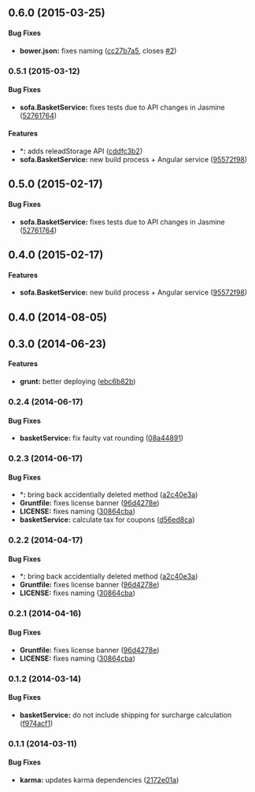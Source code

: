## 0.6.0 (2015-03-25)


#### Bug Fixes

* **bower.json:** fixes naming ([cc27b7a5](https://github.com/sofa/sofa-basket-service/commit/cc27b7a5a4a0c23f9c99c5e23cd26d43b153b3fe), closes [#2](https://github.com/sofa/sofa-basket-service/issues/2))


### 0.5.1 (2015-03-12)


#### Bug Fixes

* **sofa.BasketService:** fixes tests due to API changes in Jasmine ([52761764](https://github.com/sofa/sofa-basket-service/commit/5276176447cf45add6661f2593e2d957606ef4c2))


#### Features

* ***:** adds releadStorage API ([cddfc3b2](https://github.com/sofa/sofa-basket-service/commit/cddfc3b2f445a34f505e70aaa9f941dc8c9b2dbc))
* **sofa.BasketService:** new build process + Angular service ([95572f98](https://github.com/sofa/sofa-basket-service/commit/95572f98ccedba520847a5120d077e1bf816fbfb))


## 0.5.0 (2015-02-17)


#### Bug Fixes

* **sofa.BasketService:** fixes tests due to API changes in Jasmine ([52761764](https://github.com/sofa/sofa-basket-service/commit/5276176447cf45add6661f2593e2d957606ef4c2))


## 0.4.0 (2015-02-17)


#### Features

* **sofa.BasketService:** new build process + Angular service ([95572f98](https://github.com/sofa/sofa-basket-service/commit/95572f98ccedba520847a5120d077e1bf816fbfb))


<a name="0.4.0"></a>
## 0.4.0 (2014-08-05)


<a name="0.3.0"></a>
## 0.3.0 (2014-06-23)


#### Features

* **grunt:** better deploying ([ebc6b82b](https://github.com/sofa/sofa-basket-service/commit/ebc6b82ba5cb1b5d8379add3ddca9b12573befef))


<a name="0.2.4"></a>
### 0.2.4 (2014-06-17)


#### Bug Fixes

* **basketService:** fix faulty vat rounding ([08a44891](https://github.com/sofa/sofa-basket-service/commit/08a44891e887365199dd8aeab25a8b9a14cfa68f))


<a name="0.2.3"></a>
### 0.2.3 (2014-06-17)


#### Bug Fixes

* ***:** bring back accidentially deleted method ([a2c40e3a](https://github.com/sofa/sofa-basket-service/commit/a2c40e3a202fc2d333923c190804c67324ba0a6a))
* **Gruntfile:** fixes license banner ([96d4278e](https://github.com/sofa/sofa-basket-service/commit/96d4278e601da7d4e34324d3175cc73043156341))
* **LICENSE:** fixes naming ([30864cba](https://github.com/sofa/sofa-basket-service/commit/30864cba47252cc39e938fa5f5f33d009e1312d6))
* **basketService:** calculate tax for coupons ([d56ed8ca](https://github.com/sofa/sofa-basket-service/commit/d56ed8cae964c3ebe6bf337fe20c488378f1f998))


<a name="0.2.2"></a>
### 0.2.2 (2014-04-17)


#### Bug Fixes

* ***:** bring back accidentially deleted method ([a2c40e3a](https://github.com/sofa/sofa-basket-service/commit/a2c40e3a202fc2d333923c190804c67324ba0a6a))
* **Gruntfile:** fixes license banner ([96d4278e](https://github.com/sofa/sofa-basket-service/commit/96d4278e601da7d4e34324d3175cc73043156341))
* **LICENSE:** fixes naming ([30864cba](https://github.com/sofa/sofa-basket-service/commit/30864cba47252cc39e938fa5f5f33d009e1312d6))


<a name="0.2.1"></a>
### 0.2.1 (2014-04-16)


#### Bug Fixes

* **Gruntfile:** fixes license banner ([96d4278e](https://github.com/sofa/sofa-basket-service/commit/96d4278e601da7d4e34324d3175cc73043156341))
* **LICENSE:** fixes naming ([30864cba](https://github.com/sofa/sofa-basket-service/commit/30864cba47252cc39e938fa5f5f33d009e1312d6))


<a name="0.1.2"></a>
### 0.1.2 (2014-03-14)


#### Bug Fixes

* **basketService:** do not include shipping for surcharge calculation ([f974acf1](https://github.com/sofa/sofa-basket-service/commit/f974acf1eebdf85f83fabc7371427db2255e7747))


<a name="0.1.1"></a>
### 0.1.1 (2014-03-11)


#### Bug Fixes

* **karma:** updates karma dependencies ([2172e01a](https://github.com/sofa/sofa-basket-service/commit/2172e01abbc62425308a6234c83a69670769f0a7))

